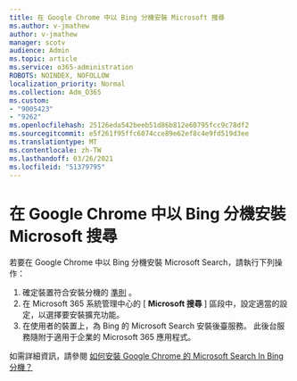 ```yaml
---
title: 在 Google Chrome 中以 Bing 分機安裝 Microsoft 搜尋
ms.author: v-jmathew
author: v-jmathew
manager: scotv
audience: Admin
ms.topic: article
ms.service: o365-administration
ROBOTS: NOINDEX, NOFOLLOW
localization_priority: Normal
ms.collection: Adm_O365
ms.custom:
- "9005423"
- "9262"
ms.openlocfilehash: 25126eda542beeb51d86b812e60795fcc9c78df2
ms.sourcegitcommit: e5f261f95ffc6074cce89e62ef8c4e9fd519d3ee
ms.translationtype: MT
ms.contentlocale: zh-TW
ms.lasthandoff: 03/26/2021
ms.locfileid: "51379795"
---
```

# <a name="install-the-microsoft-search-in-bing-extension-in-google-chrome"></a>在 Google Chrome 中以 Bing 分機安裝 Microsoft 搜尋

若要在 Google Chrome 中以 Bing 分機安裝 Microsoft Search，請執行下列操作：

1. 確定裝置符合安裝分機的 [準則](https://go.microsoft.com/fwlink/?linkid=2152236) 。
2. 在 Microsoft 365 系統管理中心的 [ **Microsoft 搜尋** ] 區段中，設定適當的設定，以選擇要安裝擴充功能。
3. 在使用者的裝置上，為 Bing 的 Microsoft Search 安裝後臺服務。 此後台服務隨附于適用于企業的 Microsoft 365 應用程式。

如需詳細資訊，請參閱 [如何安裝 Google Chrome 的 Microsoft Search In Bing 分機？](https://go.microsoft.com/fwlink/?linkid=2150992)
